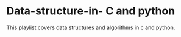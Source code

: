 # Data-structure-in- C and python
This  playlist covers data structures and algorithms in c and python. 
